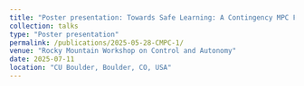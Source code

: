 ```yaml
---
title: "Poster presentation: Towards Safe Learning: A Contingency MPC Framework"
collection: talks
type: "Poster presentation"
permalink: /publications/2025-05-28-CMPC-1/
venue: "Rocky Mountain Workshop on Control and Autonomy"
date: 2025-07-11
location: "CU Boulder, Boulder, CO, USA"
---
```

